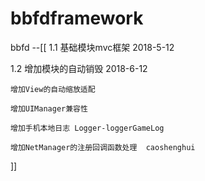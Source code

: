 # bbfdframework
bbfd
--[[
1.1 基础模块mvc框架 2018-5-12

1.2 增加模块的自动销毁 2018-6-12

    增加View的自动缩放适配
    
    增加UIManager兼容性
    
    增加手机本地日志 Logger-loggerGameLog
    
    增加NetManager的注册回调函数处理  caoshenghui
    
]]
